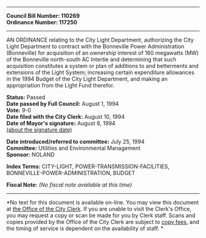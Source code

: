 * * * * *  
  
**Council Bill Number: [](#h0)[](#h2)110269**   
**Ordinance Number: 117250**  
  
* * * * *  
  
AN ORDINANCE relating to the City Light Department, authorizing the City Light Department to contract with the Bonneville Power Administration (Bonneville) for acquisition of an ownership interest of 160 megawatts (MW) of the Bonneville north-south AC Intertie and determining that such acquisition constitutes a system or plan of additions to and betterments and extensions of the Light System; increasing certain expenditure allowances in the 1994 Budget of the City Light Department, and making an appropriation from the Light Fund therefor.  
  
**Status:** Passed   
**Date passed by Full Council:** August 1, 1994   
**Vote:** 9-0   
**Date filed with the City Clerk:** August 10, 1994   
**Date of Mayor's signature:** August 8, 1994   
[(about the signature date)](/~public/approvaldate.htm)   
  
  
**Date introduced/referred to committee:** July 25, 1994   
**Committee:** Utilities and Environmental Management   
**Sponsor:** NOLAND   
  
**Index Terms:** CITY-LIGHT, POWER-TRANSMISSION-FACILITIES, BONNEVILLE-POWER-ADMINISTRATION, BUDGET  
  
**Fiscal Note:** *(No fiscal note available at this time)*  
  
* * * * *  
  
*No text for this document is available on-line. You may view this document at [the Office of the City Clerk](http://www.seattle.gov/leg/clerk/contactUs.htm). If you are unable to visit the Clerk's Office, you may request a copy or scan be made for you by Clerk staff. Scans and copies provided by the Office of the City Clerk are subject to [copy fees](http://clerk.seattle.gov/~public/clerkfees.htm), and the timing of service is dependent on the availability of staff. *  
  
  
